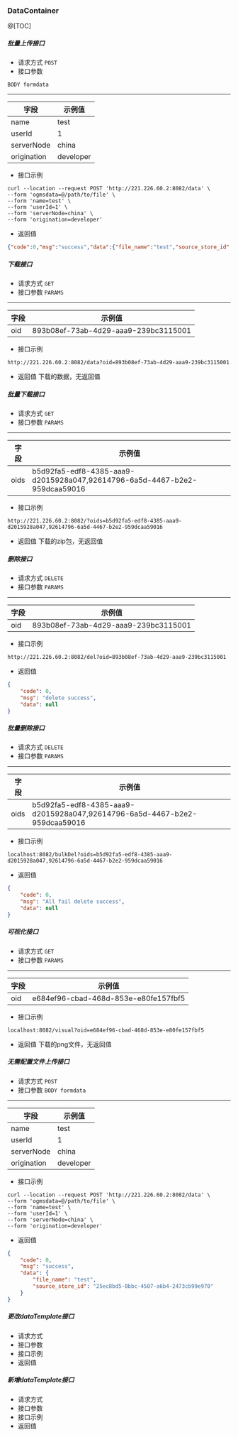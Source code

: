 ### DataContainer
@[TOC]
##### 批量上传接口
* 请求方式
```POST```
* 接口参数

```BODY formdata```
**************
|字段|示例值|
|--|--|
| name|test  |
| userId|1  |
| serverNode|china|
| origination|developer|

* 接口示例
```
curl --location --request POST 'http://221.226.60.2:8082/data' \
--form 'ogmsdata=@/path/to/file' \
--form 'name=test' \
--form 'userId=1' \
--form 'serverNode=china' \
--form 'origination=developer'
```
* 返回值
```json
{"code":0,"msg":"success","data":{"file_name":"test","source_store_id":"893b08ef-73ab-4d29-aaa9-239bc3115001"}}
```
##### 下载接口
* 请求方式
```GET```
* 接口参数
```PARAMS```
*************
| 字段  |示例值  |
|---|--|
|oid|893b08ef-73ab-4d29-aaa9-239bc3115001  |

* 接口示例
```
http://221.226.60.2:8082/data?oid=893b08ef-73ab-4d29-aaa9-239bc3115001
```
* 返回值
下载的数据，无返回值
##### 批量下载接口
* 请求方式
```GET```
* 接口参数
```PARAMS```
*************
| 字段  |示例值  |
|---|--|
|oids|b5d92fa5-edf8-4385-aaa9-d2015928a047,92614796-6a5d-4467-b2e2-959dcaa59016  |

* 接口示例
```
http://221.226.60.2:8082/?oids=b5d92fa5-edf8-4385-aaa9-d2015928a047,92614796-6a5d-4467-b2e2-959dcaa59016
```
* 返回值
下载的zip包，无返回值
##### 删除接口
* 请求方式
```DELETE```
* 接口参数
```PARAMS```
*************
| 字段  |示例值  |
|---|--|
|oid|893b08ef-73ab-4d29-aaa9-239bc3115001  |

* 接口示例
```
http://221.226.60.2:8082/del?oid=893b08ef-73ab-4d29-aaa9-239bc3115001
```
* 返回值
```json
{
    "code": 0,
    "msg": "delete success",
    "data": null
}
```
##### 批量删除接口
* 请求方式
```DELETE```
* 接口参数
```PARAMS```
*************
| 字段  |示例值  |
|---|--|
|oids|b5d92fa5-edf8-4385-aaa9-d2015928a047,92614796-6a5d-4467-b2e2-959dcaa59016  |
* 接口示例
```
localhost:8082/bulkDel?oids=b5d92fa5-edf8-4385-aaa9-d2015928a047,92614796-6a5d-4467-b2e2-959dcaa59016
```
* 返回值
```json
{
    "code": 0,
    "msg": "All fail delete success",
    "data": null
}
```
##### 可视化接口
* 请求方式
```GET```
* 接口参数
```PARAMS```
*************
| 字段  |示例值  |
|---|--|
|oid|e684ef96-cbad-468d-853e-e80fe157fbf5  |
* 接口示例
```
localhost:8082/visual?oid=e684ef96-cbad-468d-853e-e80fe157fbf5
```
* 返回值
下载的png文件，无返回值
##### 无需配置文件上传接口
* 请求方式
```POST```
* 接口参数
```BODY formdata```
**************
|字段|示例值|
|--|--|
| name|test  |
| userId|1  |
| serverNode|china|
| origination|developer|
* 接口示例
```
curl --location --request POST 'http://221.226.60.2:8082/data' \
--form 'ogmsdata=@/path/to/file' \
--form 'name=test' \
--form 'userId=1' \
--form 'serverNode=china' \
--form 'origination=developer'
```
* 返回值
```json
{
    "code": 0,
    "msg": "success",
    "data": {
        "file_name": "test",
        "source_store_id": "25ec8bd5-0bbc-4507-a6b4-2473cb99e970"
    }
}
```
##### 更改dataTemplate接口
* 请求方式
* 接口参数
* 接口示例
* 返回值
##### 新增dataTemplate接口
* 请求方式
* 接口参数
* 接口示例
* 返回值
